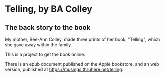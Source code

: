 # Telling, by BA Colley

## The back story to the book

My mother, Bee-Ann Colley, made three prints of her book, "Telling", which she gave away within the family.

This is a project to get the book online.

There is an epub document published on the Apple bookstore, and an web version, published at <https://musings.thruhere.net/telling>.
